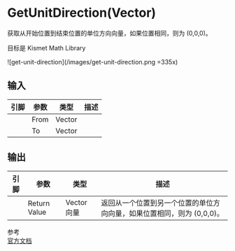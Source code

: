 # GetUnitDirection(Vector)

获取从开始位置到结束位置的单位方向向量，如果位置相同，则为 (0,0,0)。

目标是 Kismet Math Library

![get-unit-direction](/images/get-unit-direction.png =335x)

## 输入
| 引脚 | 参数 | 类型 | 描述 |
| -- | -- | -- | -- |
| <IconPin color="#fac426"/> | From | Vector |  |
| <IconPin color="#fac426"/> | To | Vector |  |

## 输出
| 引脚 | 参数 | 类型 | 描述 |
| -- | -- | -- | -- |
| <IconPin color="#fac426"/> | Return Value | Vector 向量 |  返回从一个位置到另一个位置的单位方向向量，如果位置相同，则为 (0,0,0)。 |

参考  
[官方文档](https://docs.unrealengine.com/4.27/en-US/BlueprintAPI/Math/Vector/GetUnitDirection_Vector/)
